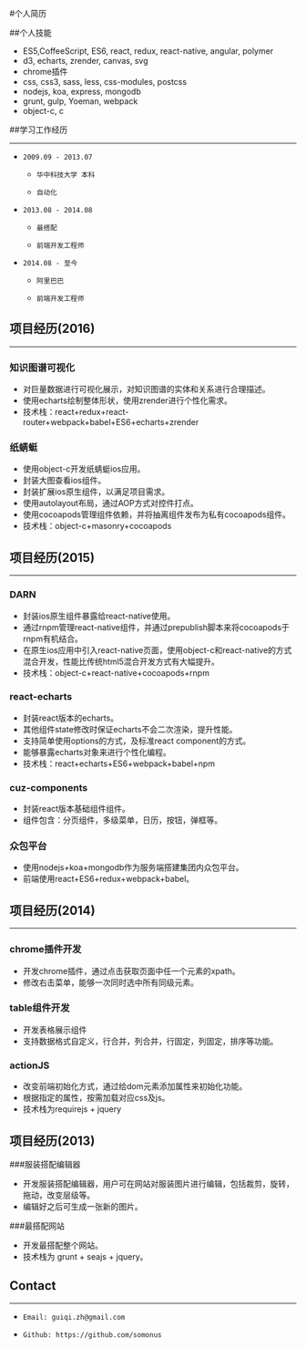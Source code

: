 #个人简历

##个人技能
* ES5,CoffeeScript, ES6,  react,  redux, react-native, angular, polymer
* d3, echarts, zrender, canvas, svg
* chrome插件
* css, css3,  sass, less, css-modules, postcss
* nodejs, koa, express, mongodb
* grunt, gulp, Yoeman, webpack
* object-c, c

##学习工作经历

---

*     2009.09 - 2013.07 
     *     华中科技大学 本科
     *     自动化
*     2013.08 - 2014.08 
     *     最搭配
     *     前端开发工程师
*     2014.08 - 至今 
     *     阿里巴巴
     *     前端开发工程师

## 项目经历(2016)

---

### 知识图谱可视化

*   对巨量数据进行可视化展示，对知识图谱的实体和关系进行合理描述。
*   使用echarts绘制整体形状，使用zrender进行个性化需求。
*   技术栈：react+redux+react-router+webpack+babel+ES6+echarts+zrender

### 纸蜻蜓

*  使用object-c开发纸蜻蜓ios应用。
*  封装大图查看ios组件。
*  封装扩展ios原生组件，以满足项目需求。
*  使用autolayout布局，通过AOP方式对控件打点。
*  使用cocoapods管理组件依赖，并将抽离组件发布为私有cocoapods组件。
*  技术栈：object-c+masonry+cocoapods

## 项目经历(2015)

---
### DARN

*  封装ios原生组件暴露给react-native使用。
*  通过rnpm管理react-native组件，并通过prepublish脚本来将cocoapods于rnpm有机结合。
*  在原生ios应用中引入react-native页面，使用object-c和react-native的方式混合开发，性能比传统html5混合开发方式有大幅提升。
*  技术栈：object-c+react-native+cocoapods+rnpm

### react-echarts

*  封装react版本的echarts。
*  其他组件state修改时保证echarts不会二次渲染，提升性能。
*  支持简单使用options的方式，及标准react component的方式。
*  能够暴露echarts对象来进行个性化编程。
*  技术栈：react+echarts+ES6+webpack+babel+npm

### cuz-components

*  封装react版本基础组件组件。
*  组件包含：分页组件，多级菜单，日历，按钮，弹框等。


### 众包平台

*  使用nodejs+koa+mongodb作为服务端搭建集团内众包平台。
*  前端使用react+ES6+redux+webpack+babel。


## 项目经历(2014)

---

### chrome插件开发

*  开发chrome插件，通过点击获取页面中任一个元素的xpath。
*  修改右击菜单，能够一次同时选中所有同级元素。

### table组件开发

* 开发表格展示组件
* 支持数据格式自定义，行合并，列合并，行固定，列固定，排序等功能。

### actionJS

* 改变前端初始化方式，通过给dom元素添加属性来初始化功能。
* 根据指定的属性，按需加载对应css及js。
* 技术栈为requirejs + jquery

## 项目经历(2013)

###服装搭配编辑器

* 开发服装搭配编辑器，用户可在网站对服装图片进行编辑，包括裁剪，旋转，拖动，改变层级等。
* 编辑好之后可生成一张新的图片。

###最搭配网站

* 开发最搭配整个网站。
* 技术栈为 grunt + seajs + jquery。

## Contact

---

*     Email: guiqi.zh@gmail.com
*     Github: https://github.com/somonus

